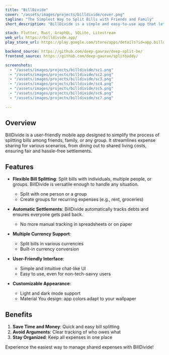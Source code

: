 ```yaml
---
title: "BillDivide"
cover: "/assets/images/projects/billdivide/cover.png"
tagline: "The Simplest Way to Split Bills with Friends and Family"
short_description: "BillDivide is a simple and easy-to-use app that lets you split bills with friends, family, or anyone else. Whether you're dining out, going on vacation, or just sharing household expenses, BillDivide makes it easy to track who owes what and settle up quickly and easily."

stack: Flutter, Rust, GraphQL, SQLite, Litestream
web_url: https://billdivide.app/
play_store_url: https://play.google.com/store/apps/details?id=app.billdivide

backend_source: https://github.com/deep-gaurav/deep-split-be/
frontend_source: https://github.com/deep-gaurav/splitbuddy/

screenshots:
  - "/assets/images/projects/billdivide/sc1.png"
  - "/assets/images/projects/billdivide/sc2.png"
  - "/assets/images/projects/billdivide/sc3.png"
  - "/assets/images/projects/billdivide/sc4.png"
  - "/assets/images/projects/billdivide/sc5.png"
  - "/assets/images/projects/billdivide/sc6.png"
  - "/assets/images/projects/billdivide/sc7.png"
  
---
```


## Overview

BillDivide is a user-friendly mobile app designed to simplify the process of splitting bills among friends, family, or any group. It streamlines expense sharing for various scenarios, from dining out to shared living costs, ensuring fair and hassle-free settlements.

## Features

- **Flexible Bill Splitting**: Split bills with individuals, multiple people, or groups. BillDivide is versatile enough to handle any situation.
  - Split with one person or a group
  - Create groups for recurring expenses (e.g., rent, groceries)

- **Automatic Settlements**: BillDivide automatically tracks debts and ensures everyone gets paid back.
  - No more manual tracking in spreadsheets or on paper

- **Multiple Currency Support**: 
  - Split bills in various currencies
  - Built-in currency conversion

- **User-Friendly Interface**: 
  - Simple and intuitive chat-like UI
  - Easy to use, even for non-tech-savvy users

- **Customizable Appearance**:
  - Light and dark mode support
  - Material You design: app colors adapt to your wallpaper

## Benefits

1. **Save Time and Money**: Quick and easy bill splitting
2. **Avoid Arguments**: Clear tracking of who owes what
3. **Stay Organized**: Keep all expenses in one place

Experience the easiest way to manage shared expenses with BillDivide!